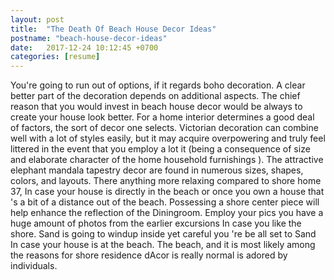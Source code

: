 ```yaml
---
layout: post
title:  "The Death Of Beach House Decor Ideas"
postname: "beach-house-decor-ideas"
date:   2017-12-24 10:12:45 +0700
categories: [resume]
---
```

You're going to run out of options, if it regards boho decoration. A clear better part of the decoration depends on additional aspects. The chief reason that you would invest in beach house decor would be always to create your house look better. For a home interior determines a good deal of factors, the sort of decor one selects. Victorian decoration can combine well with a lot of styles easily, but it may acquire overpowering and truly feel littered in the event that you employ a lot it (being a consequence of size and elaborate character of the home household furnishings ). The attractive elephant mandala tapestry decor are found in numerous sizes, shapes, colors, and layouts. There anything more relaxing compared to shore home 37, In case your house is directly in the beach or once you own a house that 's a bit of a distance out of the beach. Possessing a shore center piece will help enhance the reflection of the Diningroom. Employ your pics you have a huge amount of photos from the earlier excursions In case you like the shore. Sand is going to windup inside yet careful you 're be all set to Sand In case your house is at the beach. The beach, and it is most likely among the reasons for shore residence dAcor is really normal is adored by individuals.
